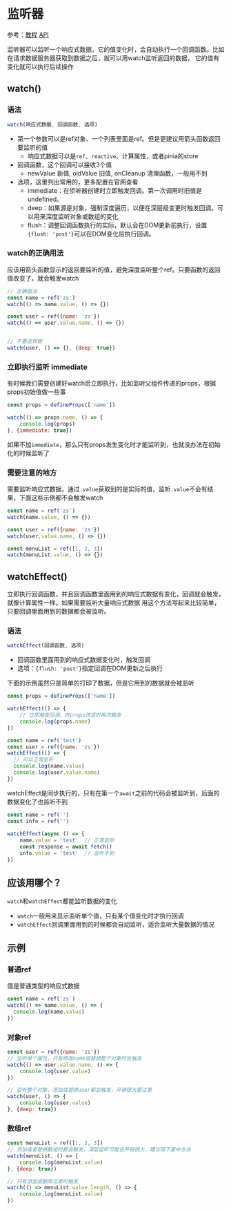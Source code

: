 # 监听器

参考：[教程](https://cn.vuejs.org/guide/essentials/watchers.html) [API](https://cn.vuejs.org/api/reactivity-core.html#watch)

监听器可以监听一个响应式数据，它的值变化时，会自动执行一个回调函数。比如在请求数据服务器获取到数据之后，就可以用watch监听返回的数据，
它的值有变化就可以执行后续操作


## watch()

### 语法

```js
watch(响应式数据, 回调函数, 选项)
```
- 第一个参数可以是ref对象、一个列表里面是ref。但是更建议用箭头函数返回要监听的值
  - 响应式数据可以是`ref`、`reactive`、计算属性，或者pinia的store
- 回调函数，这个回调可以接收3个值
  - newValue 新值, oldValue 旧值, onCleanup 清理函数，一般用不到
- 选项，这里列出常用的，更多配置在官网查看
  - immediate：在侦听器创建时立即触发回调。第一次调用时旧值是 undefined。
  - deep：如果源是对象，强制深度遍历，以便在深层级变更时触发回调。可以用来深度监听对象或数组的变化
  - flush：调整回调函数执行的实际，默认会在DOM更新前执行，设置`{flush: 'post'}`可以在DOM变化后执行回调。


### watch的正确用法

应该用箭头函数显示的返回要监听的值，避免深度监听整个ref。只要函数的返回值改变了，就会触发watch

```js
// 正确做法
const name = ref('zs')
watch(() => name.value, () => {})

const user = ref({name: 'zs'})
watch(() => user.value.name, () => {})


// 不要这样做
watch(user, () => {}, {deep: true})
```

### 立即执行监听 immediate

有时候我们需要创建好watch后立即执行，比如监听父组件传递的props，根据props初始值做一些事

```js
const props = defineProps(['name'])

watch(() => props.name, () => {
    console.log(props)
}, {immediate: true})
```

如果不加`immediate`，那么只有props发生变化时才能监听到，也就没办法在初始化的时候监听了


### 需要注意的地方

需要监听响应式数据，通过`.value`获取到的是实际的值，监听`.value`不会有结果，下面这些示例都不会触发watch

```js
const name = ref('zs')
watch(name.value, () => {})

const user = ref({name: 'zs'})
watch(user.value.name, () => {})

const menuList = ref([1, 2, 3])
watch(menuList.value, () => {})
```


## watchEffect()

立即执行回调函数，并且回调函数里面用到的响应式数据有变化，回调就会触发，就像计算属性一样。如果需要监听大量响应式数据
用这个方法写起来比较简单，只要回调里面用到的数据都会被监听。

### 语法

```js
watchEffect(回调函数, 选项)
```

- 回调函数里面用到的响应式数据变化时，触发回调
- 选项：`{flush: 'post'}`指定回调在DOM更新之后执行


下面的示例虽然只是简单的打印了数据，但是它用到的数据就会被监听

```js
const props = defineProps(['name'])

watchEffect(() => {
    // 立即触发回调，在props改变时再次触发
    console.log(props.name)    
})

const name = ref('test')
const user = ref({name: 'zs'})
watchEffect(() => {
  // 可以正常监听
  console.log(name.value)
  console.log(user.value.name)
})
```

watchEffect是同步执行的，只有在第一个`await`之前的代码会被监听到，后面的数据变化了也监听不到

```js
const name = ref('')
const info = ref('')
        
watchEffect(async () => {
    name.value = 'test'  // 正常监听
    const response = await fetch()
    info.value = 'test'  // 监听不到
})
```


## 应该用哪个？

`watch`和`watchEffect`都能监听数据的变化
- `watch`一般用来显示监听单个值，只有某个值变化时才执行回调
- `watchEffect`回调里面用到的时候都会自动监听，适合监听大量数据的情况




## 示例

### 普通ref

值是普通类型的响应式数据

```js
const name = ref('zs')
watch(() => name.value, () => {
  console.log(name.value)
})
```

### 对象ref

```js
const user = ref({name: 'zs'})
// 监听单个属性，只有修改name或替换整个对象时会触发
watch(() => user.value.name, () => {
    console.log(user.value)
})

// 监听整个对象，添加或替换user都会触发，开销很大要注意
watch(user, () => {
    console.log(user.value)
}, {deep: true})
```

### 数组ref

```js
const menuList = ref([1, 2, 3])
// 添加或者替换数组时都会触发，深层监听可能会开销很大，建议用下面中方法
watch(menuList, () => {
    console.log(menuList.value)
}, {deep: true})

// 只有添加或删除元素时触发
watch(() => menuList.value.length, () => {
    console.log(menuList.value)
})
```